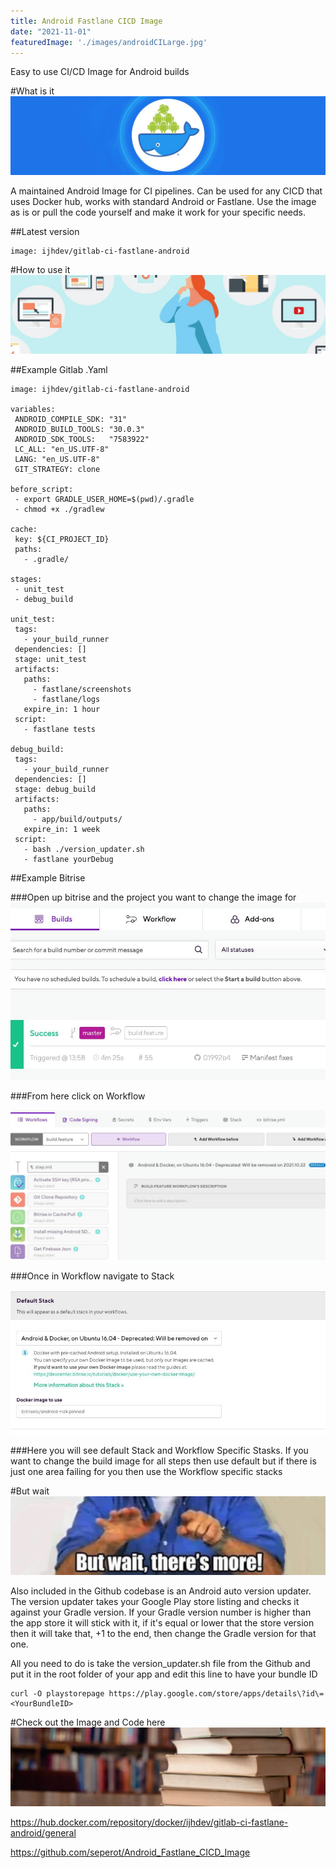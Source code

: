 ```yaml
---
title: Android Fastlane CICD Image
date: "2021-11-01"
featuredImage: './images/androidCILarge.jpg'
---
```


Easy to use CI/CD Image for Android builds

<!-- end -->

#What is it
![What is it](./images/androidCISmall.jpg)

A maintained Android Image for CI pipelines. Can be used for any CICD that uses Docker hub, works with standard Android or Fastlane. Use the image as is or pull the code yourself and make it work for your specific needs.

##Latest version
```
image: ijhdev/gitlab-ci-fastlane-android
```

#How to use it
![how to use the Android Fastlane Image](./images/howitworks.jpg)

##Example Gitlab .Yaml

```
image: ijhdev/gitlab-ci-fastlane-android

variables:
 ANDROID_COMPILE_SDK: "31"
 ANDROID_BUILD_TOOLS: "30.0.3"
 ANDROID_SDK_TOOLS:   "7583922"
 LC_ALL: "en_US.UTF-8"
 LANG: "en_US.UTF-8"
 GIT_STRATEGY: clone

before_script:
 - export GRADLE_USER_HOME=$(pwd)/.gradle
 - chmod +x ./gradlew

cache:
 key: ${CI_PROJECT_ID}
 paths:
   - .gradle/

stages:
 - unit_test
 - debug_build

unit_test:
 tags:
   - your_build_runner
 dependencies: []
 stage: unit_test
 artifacts:
   paths:
     - fastlane/screenshots
     - fastlane/logs
   expire_in: 1 hour
 script:
   - fastlane tests

debug_build:
 tags:
   - your_build_runner
 dependencies: []
 stage: debug_build
 artifacts:
   paths:
     - app/build/outputs/
   expire_in: 1 week
 script:
   - bash ./version_updater.sh
   - fastlane yourDebug
```

##Example Bitrise

###Open up bitrise and the project you want to change the image for
![Bitrise page one](./images/bitrise1.jpg)

###From here click on Workflow

![Bitrise page two](./images/bitrise2.jpg)

###Once in Workflow navigate to Stack

![Bitrise page three](./images/bitrise3.jpg)

###Here you will see default Stack and Workflow Specific Stasks. If you want to change the build image for all steps then use default but if there is just one area failing for you then use the Workflow specific stacks

#But wait
![theres more!](./images/butwait.jpg)

Also included in the Github codebase is an Android auto version updater. The version updater takes your Google Play store listing and checks it against your Gradle version. If your Gradle version number is higher than the app store it will stick with it, if it's equal or lower that the store version then it will take that, +1 to the end, then change the Gradle version for that one.

All you need to do is take the version_updater.sh file from the Github and put it in the root folder of your app and edit this line to have your bundle ID

```
curl -O playstorepage https://play.google.com/store/apps/details\?id\=<YourBundleID>
```

#Check out the Image and Code here
![links](./images/library.jpeg)

https://hub.docker.com/repository/docker/ijhdev/gitlab-ci-fastlane-android/general

https://github.com/seperot/Android_Fastlane_CICD_Image
